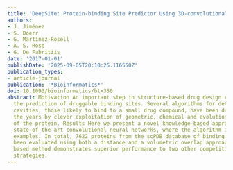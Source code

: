 ```yaml
---
title: 'DeepSite: Protein-binding Site Predictor Using 3D-convolutional Neural Networks'
authors:
- J. Jiménez
- S. Doerr
- G. Martínez-Rosell
- A. S. Rose
- G. De Fabritiis
date: '2017-01-01'
publishDate: '2025-09-05T20:10:25.116550Z'
publication_types:
- article-journal
publication: '*Bioinformatics*'
doi: 10.1093/bioinformatics/btx350
abstract: Motivation An important step in structure-based drug design consists in
  the prediction of druggable binding sites. Several algorithms for detecting binding
  cavities, those likely to bind to a small drug compound, have been developed over
  the years by clever exploitation of geometric, chemical and evolutionary features
  of the protein. Results Here we present a novel knowledge-based approach that uses
  state-of-the-art convolutional neural networks, where the algorithm is learned by
  examples. In total, 7622 proteins from the scPDB database of binding sites have
  been evaluated using both a distance and a volumetric overlap approach. Our machine-learning
  based method demonstrates superior performance to two other competitive algorithmic
  strategies.
---
```


